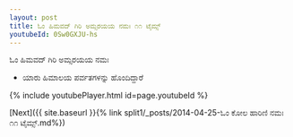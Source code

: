 ```yaml
---
layout: post
title: ಓಂ ಹಿಮವದ್ ಗಿರಿ ಅಮ್ಸರಯಯ ನಮಃ ೧೧ ಟೈಮ್ಸ್
youtubeId: 0Sw0GXJU-hs
---
```

 
 
 ಓಂ ಹಿಮವದ್ ಗಿರಿ ಅಮ್ಸರಯಯ ನಮಃ  
 
 -  ಯಾರು ಹಿಮಾಲಯ ಪರ್ವತಗಳನ್ನು ಹೊಂದಿದ್ದಾರೆ 
 
  
 
  
 
 
 
 
 
 


{% include youtubePlayer.html id=page.youtubeId %}
 
[Next]({{ site.baseurl }}{% link  split1/_posts/2014-04-25-ಓಂ ಕೋಲ ಹಾರಿಣಿ ನಮಃ ೧೧ ಟೈಮ್ಸ್.md%})
 
